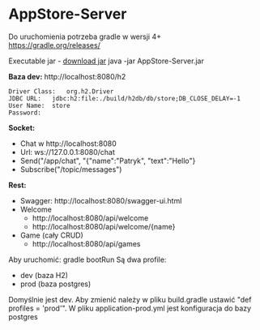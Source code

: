 # AppStore-Server

Do uruchomienia potrzeba gradle w wersji 4+  
https://gradle.org/releases/

Executable jar - [download jar](https://github.com/Patresss/AppStore-Server/raw/master/AppStore-Server.jar)
java -jar AppStore-Server.jar

**Baza dev:** http://localhost:8080/h2
```
Driver Class:	org.h2.Driver
JDBC URL:	jdbc:h2:file:./build/h2db/db/store;DB_CLOSE_DELAY=-1
User Name:	store
Password:	
```

**Socket:**
- Chat w http://localhost:8080
- Url: ws://127.0.0.1:8080/chat
- Send("/app/chat", "{\"name\":\"Patryk\", \"text\":\"Hello\"}
- Subscribe("/topic/messages")

**Rest:**
- Swagger: http://localhost:8080/swagger-ui.html
- Welcome 
    - http://localhost:8080/api/welcome
    - http://localhost:8080/api/welcome/{name}
- Game (cały CRUD)
    - http://localhost:8080/api/games

Aby uruchomić: gradle bootRun
Są dwa profile:
- dev (baza H2)
- prod (baza postgres)

Domyślnie jest dev. Aby zmienić należy w pliku build.gradle ustawić "def profiles = 'prod'". W pliku application-prod.yml jest konfiguracja do bazy postgres

